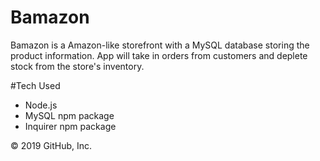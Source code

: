 # Bamazon

Bamazon is a Amazon-like storefront with a MySQL database storing the product information. App will take in orders from customers and deplete stock from the store's inventory. 


#Tech Used 
* Node.js
* MySQL npm package
* Inquirer npm package

© 2019 GitHub, Inc.